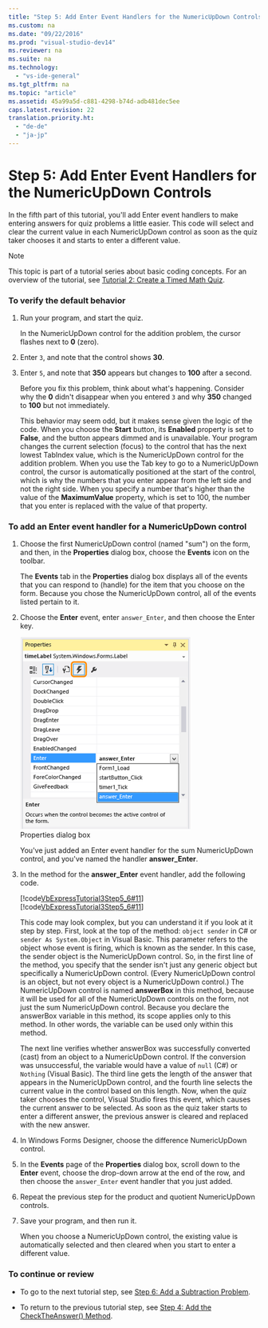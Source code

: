 ```yaml
---
title: "Step 5: Add Enter Event Handlers for the NumericUpDown Controls"
ms.custom: na
ms.date: "09/22/2016"
ms.prod: "visual-studio-dev14"
ms.reviewer: na
ms.suite: na
ms.technology: 
  - "vs-ide-general"
ms.tgt_pltfrm: na
ms.topic: "article"
ms.assetid: 45a99a5d-c881-4298-b74d-adb481dec5ee
caps.latest.revision: 22
translation.priority.ht: 
  - "de-de"
  - "ja-jp"
---
```

# Step 5: Add Enter Event Handlers for the NumericUpDown Controls
In the fifth part of this tutorial, you'll add Enter event handlers to make entering answers for quiz problems a little easier. This code will select and clear the current value in each NumericUpDown control as soon as the quiz taker chooses it and starts to enter a different value.  
  
> [!NOTE]
>  This topic is part of a tutorial series about basic coding concepts. For an overview of the tutorial, see [Tutorial 2: Create a Timed Math Quiz](../vs140/tutorial-2--create-a-timed-math-quiz.md).  
  
### To verify the default behavior  
  
1.  Run your program, and start the quiz.  
  
     In the NumericUpDown control for the addition problem, the cursor flashes next to **0** (zero).  
  
2.  Enter `3`, and note that the control shows **30**.  
  
3.  Enter `5`, and note that **350** appears but changes to **100** after a second.  
  
     Before you fix this problem, think about what's happening. Consider why the **0** didn't disappear when you entered `3` and why **350** changed to **100** but not immediately.  
  
     This behavior may seem odd, but it makes sense given the logic of the code. When you choose the **Start** button, its **Enabled** property is set to **False**, and the button appears dimmed and is unavailable. Your program changes the current selection (focus) to the control that has the next lowest TabIndex value, which is the NumericUpDown control for the addition problem. When you use the Tab key to go to a NumericUpDown control, the cursor is automatically positioned at the start of the control, which is why the numbers that you enter appear from the left side and not the right side. When you specify a number that's higher than the value of the **MaximumValue** property, which is set to 100, the number that you enter is replaced with the value of that property.  
  
### To add an Enter event handler for a NumericUpDown control  
  
1.  Choose the first NumericUpDown control (named "sum") on the form, and then, in the **Properties** dialog box, choose the **Events** icon on the toolbar.  
  
     The **Events** tab in the **Properties** dialog box displays all of the events that you can respond to (handle) for the item that you choose on the form. Because you chose the NumericUpDown control, all of the events listed pertain to it.  
  
2.  Choose the **Enter** event, enter `answer_Enter`, and then choose the Enter key.  
  
     ![Properties dialog box](../vs140/media/express_answerenter.png "Express_AnswerEnter")  
Properties dialog box  
  
     You've just added an Enter event handler for the sum NumericUpDown control, and you've named the handler **answer_Enter**.  
  
3.  In the method for the **answer_Enter** event handler, add the following code.  
  
     [!code[VbExpressTutorial3Step5_6#11](../vs140/codesnippet/VisualBasic/step-5--add-enter-event-handlers-for-the-numericupdown-controls_1.vb)]
[!code[VbExpressTutorial3Step5_6#11](../vs140/codesnippet/CSharp/step-5--add-enter-event-handlers-for-the-numericupdown-controls_1.cs)]  
  
     This code may look complex, but you can understand it if you look at it step by step. First, look at the top of the method: `object sender` in C# or `sender As System.Object` in Visual Basic. This parameter refers to the object whose event is firing, which is known as the sender. In this case, the sender object is the NumericUpDown control. So, in the first line of the method, you specify that the sender isn't just any generic object but specifically a NumericUpDown control. (Every NumericUpDown control is an object, but not every object is a NumericUpDown control.) The NumericUpDown control is named **answerBox** in this method, because it will be used for all of the NumericUpDown controls on the form, not just the sum NumericUpDown control. Because you declare the answerBox variable in this method, its scope applies only to this method. In other words, the variable can be used only within this method.  
  
     The next line verifies whether answerBox was successfully converted (cast) from an object to a NumericUpDown control. If the conversion was unsuccessful, the variable would have a value of `null` (C#) or `Nothing` (Visual Basic). The third line gets the length of the answer that appears in the NumericUpDown control, and the fourth line selects the current value in the control based on this length. Now, when the quiz taker chooses the control, Visual Studio fires this event, which causes the current answer to be selected. As soon as the quiz taker starts to enter a different answer, the previous answer is cleared and replaced with the new answer.  
  
4.  In Windows Forms Designer, choose the difference NumericUpDown control.  
  
5.  In the **Events** page of the **Properties** dialog box, scroll down to the **Enter** event, choose the drop-down arrow at the end of the row, and then choose the `answer_Enter` event handler that you just added.  
  
6.  Repeat the previous step for the product and quotient NumericUpDown controls.  
  
7.  Save your program, and then run it.  
  
     When you choose a NumericUpDown control, the existing value is automatically selected and then cleared when you start to enter a different value.  
  
### To continue or review  
  
-   To go to the next tutorial step, see [Step 6: Add a Subtraction Problem](../vs140/step-6--add-a-subtraction-problem.md).  
  
-   To return to the previous tutorial step, see [Step 4: Add the CheckTheAnswer() Method](../vs140/step-4--add-the-checktheanswer---method.md).
